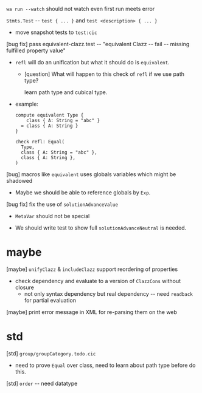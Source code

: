 `wa run --watch` should not watch even first run meets error

`Stmts.Test` -- `test { ... }` and `test <description> { ... }`

- move snapshot tests to `test:cic`

[bug fix] pass equivalent-clazz.test -- "equivalent Clazz -- fail -- missing fulfilled property value"

- `refl` will do an unification but what it should do is `equivalent`.

  - [question] What will happen to this check of `refl` if we use path type?

    learn path type and cubical type.

- example:

  ```cicada
  compute equivalent Type {
      class { A: String = "abc" }
    = class { A: String }
  }

  check refl: Equal(
    Type,
    class { A: String = "abc" },
    class { A: String },
  )
  ```

[bug] macros like `equivalent` uses globals variables which might be shadowed

- Maybe we should be able to reference globals by `Exp`.

[bug fix] fix the use of `solutionAdvanceValue`

- `MetaVar` should not be special

- We should write test to show full `solutionAdvanceNeutral` is needed.

# maybe

[maybe] `unifyClazz` & `includeClazz` support reordering of properties

- check dependency and evaluate to a version of `ClazzCons` without closure
  - not only syntax dependency but real dependency -- need `readback` for partial evaluation

[maybe] print error message in XML for re-parsing them on the web

# std

[std] `group/groupCategory.todo.cic`

- need to prove `Equal` over class,
  need to learn about path type before do this.

[std] `order` -- need datatype
